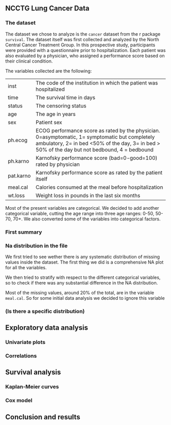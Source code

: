 ## NCCTG Lung Cancer Data

### The dataset

The dataset we chose to analyze is the `cancer` dataset from the r package `survival`. The dataset itself was first collected and analyzed by the North Central Cancer Treatment Group. In this prospective study, participants were provided with a questionnaire prior to hospitalization. Each patient was also evaluated by a physician, who assigned a performance score based on their clinical condition.

The variables collected are the following:

|           |                                                                                                                                                                                                    |
|:-----------------------------------|:-----------------------------------|
| inst      | The code of the institution in which the patient was hospitalized                                                                                                                                  |
| time      | The survival time in days                                                                                                                                                                          |
| status    | The censoring status                                                                                                                                                                               |
| age       | The age in years                                                                                                                                                                                   |
| sex       | Patient sex                                                                                                                                                                                        |
| ph.ecog   | ECOG performance score as rated by the physician. 0=asymptomatic, 1= symptomatic but completely ambulatory, 2= in bed \<50% of the day, 3= in bed \> 50% of the day but not bedbound, 4 = bedbound |
| ph.karno  | Karnofsky performance score (bad=0-good=100) rated by physician                                                                                                                                    |
| pat.karno | Karnofsky performance score as rated by the patient itself                                                                                                                                         |
| meal.cal  | Calories consumed at the meal before hospitalization                                                                                                                                               |
| wt.loss   | Weight loss in pounds in the last six months                                                                                                                                                       |

Most of the present variables are categorical. We decided to add another categorical variable, cutting the age range into three age ranges: 0-50, 50-70, 70+. We also converted some of the variables into categorical factors.

### First summary

### Na distribution in the file

We first tried to see wether there is any systematic distribution of missing values inside the dataset. The first thing we did is a comprehensive NA plot for all the variables.

We then tried to stratify with respect to the different categorical variables, so to check if there was any substantial difference in the NA distribution.

Most of the missing values, around 20% of the total, are in the variable `meal.cal`. So for some initial data analysis we decided to ignore this variable

### (Is there a specific distribution)

## Exploratory data analysis

### Univariate plots

### Correlations

## Survival analysis

### Kaplan-Meier curves

### Cox model

## Conclusion and results
